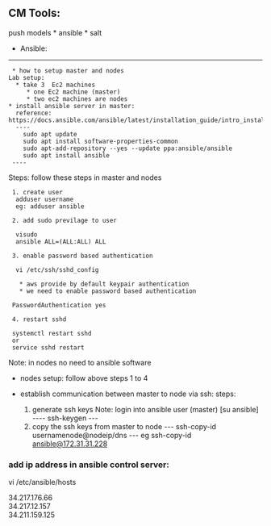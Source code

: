 ##  CM Tools:
  push models
    * ansible
    * salt 
   * Ansible:
   ---------
     * how to setup master and nodes
    Lab setup:
      * take 3  Ec2 machines
         * one Ec2 machine (master)
         * two ec2 machines are nodes 
    * install ansible server in master: 
      reference: https://docs.ansible.com/ansible/latest/installation_guide/intro_installation.html
      ----
        sudo apt update
        sudo apt install software-properties-common
        sudo apt-add-repository --yes --update ppa:ansible/ansible
        sudo apt install ansible
     ----
  Steps: follow these steps in master and nodes 
     
     1. create user 
      adduser username 
      eg: adduser ansible
      
     2. add sudo previlage to user 
      
      visudo 
      ansible ALL=(ALL:ALL) ALL
     
     3. enable password based authentication
    
      vi /etc/ssh/sshd_config
     
       * aws provide by default keypair authentication
       * we need to enable password based authentication
     
     PasswordAuthentication yes
   
     4. restart sshd 
    
     systemctl restart sshd
     or 
     service sshd restart
    

Note: in nodes no need to ansible software

* nodes setup:
   follow above steps 1 to 4




* establish communication between master to node via ssh:
   steps:
    1. generate ssh keys
       Note: login into ansible user (master) [su ansible]
      ----
      ssh-keygen
      ---
    2. copy the ssh keys from master to node
      ---
      ssh-copy-id usernamenode@nodeip/dns
      ---
      eg ssh-copy-id ansible@172.31.31.228


### add ip address in ansible control server:
 
 vi /etc/ansible/hosts
 
 34.217.176.66 \
 34.217.12.157 \
 34.211.159.125 



       
    
    
